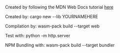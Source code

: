 Created by following the MDN Web Docs tutorial [here](https://developer.mozilla.org/en-US/docs/WebAssembly/Rust_to_Wasm)

Created by: cargo new --lib YOURNAMEHERE

Compilation by: wasm-pack build --target web

Test with: python -m http.server

NPM Bundling with: wasm-pack build --target bundler